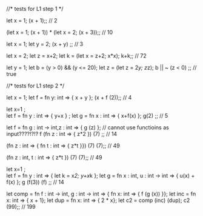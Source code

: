 
//* tests for L1 step 1 */

let x = 1;
  (x + 1);;
// 2

(let x = 1; (x + 1)) * (let x = 2; (x + 3));;
// 10

let x = 1;
  let y = 2;
  (x + y)
;;
// 3

let x = 2;
let z = x+2;
let k = (let x = z+2; x*x);
k+k;;
// 72

let y = 1;
let b = (y > 0) && (y <= 20);
let z = (let z = 2*y;  z*z);
b || ~ (z < 0)
;;
// true

//* tests for L1 step 2 */

let x = 1;
let f = fn y: int => { x + y };
(x + f (2));;
// 4

let x=1 ;			 
let f = fn y : int => { y+x } ;
let g = fn x : int => { x+f(x) };
g(2)
;;
// 5

let f = fn g : int -> int,z : int => { g (z) }; // cannot use functioins as input????!?!?
f (fn z : int => { z*2 }) (7)
;;
// 14

(fn z : int => { fn t : int => { z*t }}) (7) (7);;
// 49


(fn z : int, t : int => { z*t }) (7) (7);;
// 49

let x=1 ;			 
let f = fn y : int => {
           let k = x*2;
  	   y+x*k
        };
let g = fn x : int, u : int -> int =>
           { u(x) + f(x) };
g  (f(3)) (f) 
;;
// 14

let comp = fn f : int -> int, g : int -> int => 
        { fn x: int =>
        { f (g (x)) }};
let inc = fn x: int => { x + 1};
let dup = fn x: int => { 2 * x};
let c2 = comp (inc) (dup);
c2 (99);;
// 199
